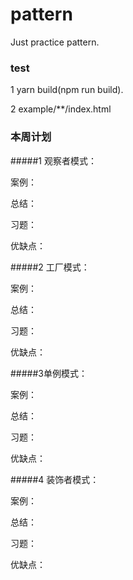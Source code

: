 # pattern
Just practice pattern.

### test
1 yarn build(npm run build).

2 example/**/index.html



### 本周计划
#####1 观察者模式：

  案例：

  总结：

  习题：

  优缺点：

#####2 工厂模式：

  案例：

  总结：

  习题：

  优缺点：

#####3单例模式：

  案例：

  总结：

  习题：

  优缺点：

#####4 装饰者模式：

  案例：

  总结：

  习题：

  优缺点：

